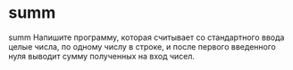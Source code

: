 # summ
summ
Напишите программу, которая считывает со стандартного ввода целые числа, по одному числу в строке, 
и после первого введенного нуля выводит сумму полученных на вход чисел.
